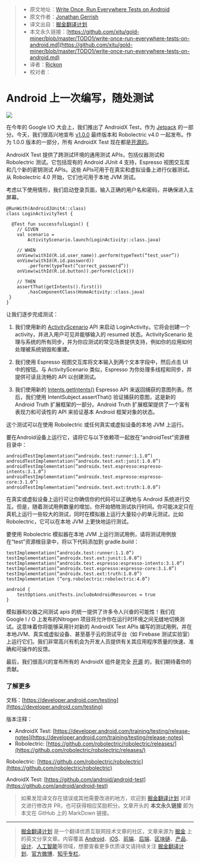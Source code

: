 > * 原文地址：[Write Once, Run Everywhere Tests on Android](https://medium.com/androiddevelopers/write-once-run-everywhere-tests-on-android-88adb2ba20c5)
> * 原文作者：[Jonathan Gerrish](https://medium.com/@jongerrish?source=post_header_lockup)
> * 译文出自：[掘金翻译计划](https://github.com/xitu/gold-miner)
> * 本文永久链接：[https://github.com/xitu/gold-miner/blob/master/TODO1/write-once-run-everywhere-tests-on-android.md](https://github.com/xitu/gold-miner/blob/master/TODO1/write-once-run-everywhere-tests-on-android.md)
> * 译者：[Rickon](https://github.com/gs666)
> * 校对者：

# Android 上一次编写，随处测试

![](https://cdn-images-1.medium.com/max/800/1*xNQHxXBX-1RQCPM3LYa3wA.png)

在今年的 Google I/O 大会上，我们推出了 AndroidX Test，作为 [Jetpack](https://developer.android.com/jetpack/) 的一部分。今天，我们很高兴地宣布 [v1.0.0](https://developer.android.com/training/testing/release-notes) 最终版本和 Robolectric v4.0 一起发布。作为 1.0.0 版本的一部分，所有 AndroidX Test 现在都是[开源的](https://github.com/android/android-test)。

AndroidX Test 提供了跨测试环境的通用测试 APIs，包括仪器测试和 Robolectric 测试。它包括现有的 Android JUnit 4 支持，Espresso 视图交互库和几个新的密钥测试 APIs。这些 APIs可用于在真实和虚拟设备上进行仪器测试。从 Robolectric 4.0 开始，它们也可用于本地 JVM 测试。

考虑以下使用情形，我们启动登录页面，输入正确的用户名和密码，并确保进入主屏幕。

```
@RunWith(AndroidJUnit4::class)
class LoginActivityTest {

  @Test fun successfulLogin() {
    // GIVEN
    val scenario = 
        ActivityScenario.launch(LoginActivity::class.java)

    // WHEN
    onView(withId(R.id.user_name)).perform(typeText(“test_user”))
    onView(withId(R.id.password))
        .perform(typeText(“correct_password”))
    onView(withId(R.id.button)).perform(click())

    // THEN
    assertThat(getIntents().first())
        .hasComponentClass(HomeActivity::class.java)
 }
}
```

让我们逐步完成测试：

1.  我们使用新的 [ActivityScenario](https://developer.android.com/reference/androidx/test/core/app/ActivityScenario) API 来启动 LoginActivity。它将会创建一个 activity，并进入用户可见并能够输入的 resumed 状态。ActivityScenario 处理与系统的所有同步，并为你应测试的常见场景提供支持，例如你的应用如何处理被系统销毁和重建。

2.  我们使用 Espresso 视图交互库将文本输入到两个文本字段中，然后点击 UI 中的按钮。与 ActivityScenario 类似，Espresso 为你处理多线程和同步，并提供可读且流畅的 API 以创建测试。

3.  我们使用新的 [Intents.getIntents()](https://developer.android.com/reference/androidx/test/espresso/intent/Intents.html#getIntents%28%29) Espresso API 来返回捕获的意图列表。然后，我们使用 IntentSubject.assertThat() 验证捕获的意图，这是新的 Android Truth 扩展框架的一部分。Android Truth 扩展框架提供了一个富有表现力和可读性的 API 来验证基本 Android 框架对象的状态。

这个测试可以在使用 Robolectric 或任何真实或虚拟设备的本地 JVM 上运行。

要在Android设备上运行它，请将它与以下依赖项一起放在“androidTest”资源根目录中： 

```
androidTestImplementation(“androidx.test:runner:1.1.0”)
androidTestImplementation(“androidx.test.ext:junit:1.0.0”)
androidTestImplementation(“androidx.test.espresso:espresso-intents:3.1.0”)
androidTestImplementation(“androidx.test.espresso:espresso-core:3.1.0”)
androidTestImplementation(“androidx.test.ext:truth:1.0.0”)
```

在真实或虚拟设备上运行可让你确信你的代码可以正确地与 Android 系统进行交互。但是，随着测试用例数量的增加，你开始牺牲测试执行时间。你可能决定只在真机上运行一些较大的测试，同时在模拟器上运行大量较小的单元测试，比如 Robolectric，它可以在本地 JVM 上更快地运行测试。

要使用 Robolectric 模拟器在本地 JVM 上运行测试用例，请将测试用例放在“test”资源根目录中，将以下代码添加到 gradle.build：

```
testImplementation(“androidx.test:runner:1.1.0”)
testImplementation(“androidx.test.ext:junit:1.0.0”)
testImplementation(“androidx.test.espresso:espresso-intents:3.1.0”)
testImplementation(“androidx.test.espresso:espresso-core:3.1.0”)
testImplementation(“androidx.test.ext:truth:1.0.0”)
testImplementation (“org.robolectric:robolectric:4.0”)

android {
    testOptions.unitTests.includeAndroidResources = true
}
```

模拟器和仪器之间测试 apis 的统一提供了许多令人兴奋的可能性！我们在 Google I / O 上发布的Nitrogen 项目将允许你在运行时环境之间无缝地切换测试。这意味着你将能够采用针对新的 AndroidX Test APIs 编写的测试用例，并在本地JVM、真实或虚拟设备、甚至基于云的测试平台（如 Firebase 测试实验室）上运行它们。我们非常高兴有机会为开发人员提供有关其应用程序质量的快速、准确和可操作的反馈。

最后，我们很高兴的宣布所有的 AndroidX 组件是完全 [开源](https://github.com/android/android-test) 的，我们期待着你的贡献。

### 了解更多

文档：[https://developer.android.com/testing](https://developer.android.com/testing)

版本注释：

*   AndroidX Test: [https://developer.android.com/training/testing/release-notes](https://developer.android.com/training/testing/release-notes)
*   Robolectric: [https://github.com/robolectric/robolectric/releases/](https://github.com/robolectric/robolectric/releases/)

Robolectric: [https://github.com/robolectric/robolectric](https://github.com/robolectric/robolectric)

AndroidX Test: [https://github.com/android/android-test](https://github.com/android/android-test)

> 如果发现译文存在错误或其他需要改进的地方，欢迎到 [掘金翻译计划](https://github.com/xitu/gold-miner) 对译文进行修改并 PR，也可获得相应奖励积分。文章开头的 **本文永久链接** 即为本文在 GitHub 上的 MarkDown 链接。


---

> [掘金翻译计划](https://github.com/xitu/gold-miner) 是一个翻译优质互联网技术文章的社区，文章来源为 [掘金](https://juejin.im) 上的英文分享文章。内容覆盖 [Android](https://github.com/xitu/gold-miner#android)、[iOS](https://github.com/xitu/gold-miner#ios)、[前端](https://github.com/xitu/gold-miner#前端)、[后端](https://github.com/xitu/gold-miner#后端)、[区块链](https://github.com/xitu/gold-miner#区块链)、[产品](https://github.com/xitu/gold-miner#产品)、[设计](https://github.com/xitu/gold-miner#设计)、[人工智能](https://github.com/xitu/gold-miner#人工智能)等领域，想要查看更多优质译文请持续关注 [掘金翻译计划](https://github.com/xitu/gold-miner)、[官方微博](http://weibo.com/juejinfanyi)、[知乎专栏](https://zhuanlan.zhihu.com/juejinfanyi)。
